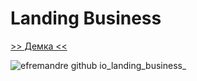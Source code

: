 # Landing Business

[>> Демка <<](https://efremandre.github.io/landing_business/)

![efremandre github io_landing_business_](https://user-images.githubusercontent.com/25119216/198179345-afb1fe3e-b83f-4aa4-9f25-88ecc9fa505a.png)
